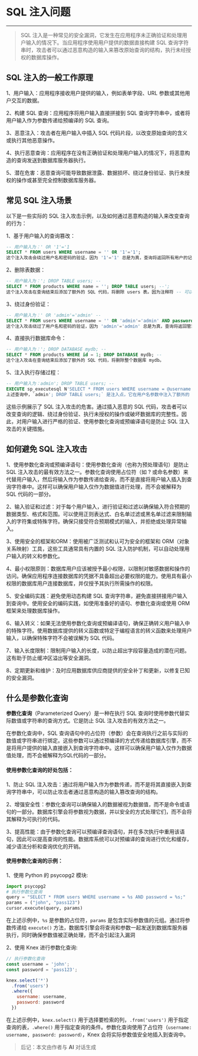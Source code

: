 # SQL 注入问题
---
> SQL 注入是一种常见的安全漏洞，它发生在应用程序未正确验证和处理用户输入的情况下。当应用程序使用用户提供的数据直接构建 SQL 查询字符串时，攻击者可以通过恶意构造的输入来篡改原始查询的结构，执行未经授权的数据库操作。

## SQL 注入的一般工作原理

1、用户输入：应用程序接收用户提供的输入，例如表单字段、URL 参数或其他用户交互的数据。

2、构建 SQL 查询：应用程序将用户输入直接拼接到 SQL 查询字符串中，或者将用户输入作为参数传递给预编译的 SQL 查询。

3、恶意注入：攻击者在用户输入中插入 SQL 代码片段，以改变原始查询的含义或执行其他恶意操作。

4、执行恶意查询：应用程序在没有正确验证和处理用户输入的情况下，将恶意构造的查询发送到数据库服务器执行。

5、潜在危害：恶意查询可能导致数据泄露、数据损坏、绕过身份验证、执行未授权的操作或甚至完全控制数据库服务器。

## 常见 SQL 注入场景
以下是一些实际的 SQL 注入攻击示例，以及如何通过恶意构造的输入来改变查询的行为：

1、基于用户输入的查询篡改：
``` sql
-- 用户输入为：' OR '1'='1
SELECT * FROM users WHERE username = '' OR '1'='1';
这个注入攻击会绕过用户名和密码的验证，因为 '1'='1' 总是为真，查询将返回所有用户的记录。
```

2、删除表数据：
``` sql
-- 用户输入为：'; DROP TABLE users; --
SELECT * FROM products WHERE name = ''; DROP TABLE users; --';
这个注入攻击在查询结束后添加了额外的 SQL 代码，将删除 users 表。因为注释符 -- 可以注释掉原始查询的剩余部分，攻击者可以在同一次查询中执行多个恶意操作。
```

3、绕过身份验证：
``` sql
-- 用户输入为：' OR 'admin'='admin' --
SELECT * FROM users WHERE username = '' OR 'admin'='admin' AND password = '';
这个注入攻击绕过了用户名和密码的验证，因为 'admin'='admin' 总是为真，查询将返回管理员账户的记录。
```

4、直接执行数据库命令：
``` sql
-- 用户输入为：'; DROP DATABASE mydb; --
SELECT * FROM products WHERE id = 1; DROP DATABASE mydb; --
这个注入攻击在查询结束后添加了额外的 SQL 代码，将删除整个数据库 mydb。
```

5、注入执行存储过程：
``` sql
-- 用户输入为：admin'; DROP TABLE users; --
EXECUTE sp_executesql N'SELECT * FROM users WHERE username = @username', N'@username nvarchar(50)', @username = 'admin''; DROP TABLE users;';
上述查询中，`admin'; DROP TABLE users;` 是注入点，它在用户名参数中注入了额外的 SQL 代码。攻击者可以通过注入删除用户表或执行其他恶意操作。
```


这些示例展示了 SQL 注入攻击的危害。通过插入恶意的 SQL 代码，攻击者可以改变查询的逻辑、绕过身份验证、执行未授权的操作或破坏数据库的完整性。因此，对用户输入进行严格的验证、使用参数化查询或预编译语句是防止 SQL 注入攻击的关键措施。


## 如何避免 SQL 注入攻击

1、使用参数化查询或预编译语句：使用参数化查询（也称为预处理语句）是防止 SQL 注入攻击的最有效方法之一。参数化查询使用占位符（如 ? 或命名参数）来代替用户输入，然后将输入作为参数传递给查询，而不是直接将用户输入插入到查询字符串中。这样可以确保用户输入仅作为数据值进行处理，而不会被解释为 SQL 代码的一部分。

2、输入验证和过滤：对于每个用户输入，进行验证和过滤以确保输入符合预期的数据类型、格式和范围。可以使用正则表达式、白名单过滤或黑名单过滤来限制输入的字符集或特殊字符。确保只接受符合预期模式的输入，并拒绝或处理异常输入。

3、使用安全的框架和ORM：使用被广泛测试和认可为安全的框架和 ORM（对象关系映射）工具，这些工具通常具有内置的 SQL 注入防护机制，可以自动处理用户输入的转义和参数化。

4、最小权限原则：数据库用户应该被授予最小权限，以限制对敏感数据和操作的访问。确保应用程序连接数据库的凭据不具备超出必要权限的能力。使用具有最小权限的数据库用户连接数据库，并仅授予其执行所需操作的权限。

5、安全编码实践：避免使用动态构建 SQL 查询字符串，避免直接拼接用户输入到查询中。使用安全的编码实践，如使用准备好的语句、参数化查询或使用 ORM 框架来处理数据库操作。

6、输入转义：如果无法使用参数化查询或预编译语句，确保正确转义用户输入中的特殊字符。使用数据库提供的转义函数或特定于编程语言的转义函数来处理用户输入，以确保特殊字符不会被误解为 SQL 代码。

7、输入长度限制：限制用户输入的长度，以防止超出字段容量造成的潜在问题。这有助于防止缓冲区溢出等安全漏洞。

8、定期更新和维护：及时应用数据库供应商提供的安全补丁和更新，以修复已知的安全漏洞。


## 什么是参数化查询
**参数化查询**（Parameterized Query）是一种在执行 SQL 查询时使用参数代替实际数值或字符串的查询方式。它是防止 SQL 注入攻击的有效方法之一。

在参数化查询中，SQL 查询语句中的占位符（参数）会在查询执行之前与实际的数值或字符串进行绑定。这些参数可以通过预编译的方式传递给数据库引擎，而不是将用户提供的输入直接嵌入到查询字符串中。这样可以确保用户输入仅作为数据值处理，而不会被解释为SQL代码的一部分。

#### 使用参数化查询的好处包括：

1、防止 SQL 注入攻击：通过将用户输入作为参数传递，而不是将其直接嵌入到查询字符串中，可以防止攻击者通过恶意构造的输入篡改查询的结构。

2、增强安全性：参数化查询可以确保输入的数据被视为数据值，而不是命令或语句的一部分。数据库引擎会将参数视为数据，并以安全的方式处理它们，而不会将其解释为可执行的代码。

3、提高性能：由于参数化查询可以预编译查询语句，并在多次执行中重用该语句，因此可以提高查询的性能。数据库系统可以对预编译的查询进行优化和缓存，减少语法分析和查询优化的开销。

#### 使用参数化查询的示例：  
1、使用 Python 的 psycopg2 模块: 
``` py
import psycopg2
# 执行参数化查询
query = "SELECT * FROM users WHERE username = %s AND password = %s;"
params = ("john", "pass123")
cursor.execute(query, params)

```
在上述示例中，`%s` 是参数的占位符，`params` 是包含实际参数值的元组。通过将参数传递给 `execute()` 方法，数据库引擎会将查询和参数一起发送到数据库服务器执行，同时确保参数值被正确处理，而不会引起注入漏洞


2、使用 Knex 进行参数化查询:
``` js
// 执行参数化查询
const username = 'john';
const password = 'pass123';

knex.select('*')
  .from('users')
  .where({
    username: username,
    password: password
  })

```

在上述示例中，`knex.select()` 用于选择要检索的列，`.from('users')` 用于指定查询的表，`.where()` 用于指定查询的条件。参数化查询使用了占位符（`username: username, password: password）`，Knex 会将实际参数值安全地插入到查询中。

>
> 后记：本文由作者与 **AI** 对话生成
>